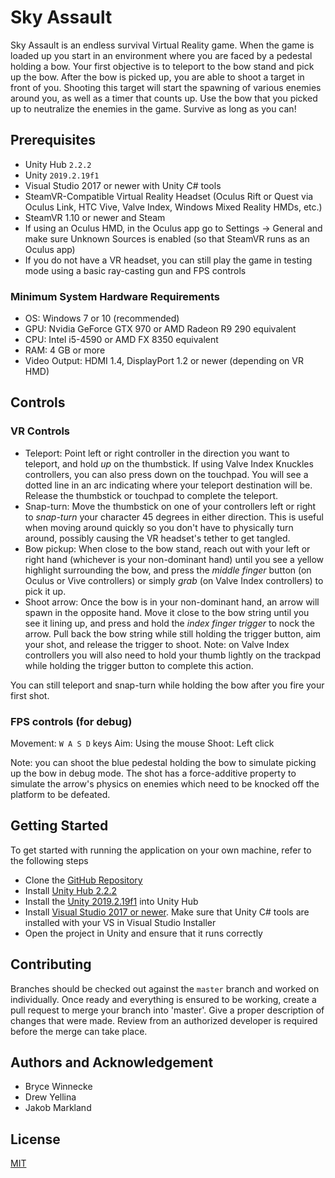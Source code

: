 # Sky Assault

Sky Assault is an endless survival Virtual Reality game. When the game is loaded up you start in an environment where you are faced by a pedestal holding a bow. Your first objective is to teleport to the bow stand and pick up the bow. After the bow is picked up, you are able to shoot a target in front of you. Shooting this target will start the spawning of various enemies around you, as well as a timer that counts up. Use the bow that you picked up to neutralize the enemies in the game. Survive as long as you can!

## Prerequisites

* Unity Hub `2.2.2`
* Unity `2019.2.19f1`
* Visual Studio 2017 or newer with Unity C# tools
* SteamVR-Compatible Virtual Reality Headset (Oculus Rift or Quest via Oculus Link, HTC Vive, Valve Index, Windows Mixed Reality HMDs, etc.)
* SteamVR 1.10 or newer and Steam
* If using an Oculus HMD, in the Oculus app go to Settings -> General and make sure Unknown Sources is enabled (so that SteamVR runs as an Oculus app)
* If you do not have a VR headset, you can still play the game in testing mode using a basic ray-casting gun and FPS controls

### Minimum System Hardware Requirements

* OS: Windows 7 or 10 (recommended)
* GPU: Nvidia GeForce GTX 970 or AMD Radeon R9 290 equivalent
* CPU: Intel i5-4590 or AMD FX 8350 equivalent
* RAM: 4 GB or more
* Video Output: HDMI 1.4, DisplayPort 1.2 or newer (depending on VR HMD)

## Controls

### VR Controls

* Teleport: Point left or right controller in the direction you want to teleport, and hold *up* on the thumbstick. If using Valve Index Knuckles controllers, you can also press down on the touchpad. You will see a dotted line in an arc indicating where your teleport destination will be. Release the thumbstick or touchpad to complete the teleport.
* Snap-turn: Move the thumbstick on one of your controllers left or right to *snap-turn* your character 45 degrees in either direction. This is useful when moving around quickly so you don't have to physically turn around, possibly causing the VR headset's tether to get tangled.
* Bow pickup: When close to the bow stand, reach out with your left or right hand (whichever is your non-dominant hand) until you see a yellow highlight surrounding the bow, and press the *middle finger* button (on Oculus or Vive controllers) or simply *grab* (on Valve Index controllers) to pick it up. 
* Shoot arrow: Once the bow is in your non-dominant hand, an arrow will spawn in the opposite hand. Move it close to the bow string until you see it lining up, and press and hold the *index finger trigger* to nock the arrow. Pull back the bow string while still holding the trigger button, aim your shot, and release the trigger to shoot. Note: on Valve Index controllers you will also need to hold your thumb lightly on the trackpad while holding the trigger button to complete this action.

You can still teleport and snap-turn while holding the bow after you fire your first shot.

### FPS controls (for debug)

Movement: `W A S D` keys
Aim: Using the mouse
Shoot: Left click

Note: you can shoot the blue pedestal holding the bow to simulate picking up the bow in debug mode. The shot has a force-additive property to simulate the arrow's physics on enemies which need to be knocked off the platform to be defeated.

## Getting Started

To get started with running the application on your own machine, refer to the following steps

* Clone the [GitHub Repository](https://github.com/IUS-CS/s20-project-jakob-drew-bryce-a-dog)
* Install [Unity Hub 2.2.2](https://unity3d.com/get-unity/download)
* Install the [Unity 2019.2.19f1](https://unity3d.com/get-unity/download/archive) into Unity Hub
* Install [Visual Studio 2017 or newer](https://visualstudio.microsoft.com/downloads/). Make sure that Unity C# tools are installed with your VS in Visual Studio Installer
* Open the project in Unity and ensure that it runs correctly 

## Contributing

Branches should be checked out against the `master` branch and worked on individually. Once ready and everything is ensured to be working, create a pull request to merge your branch into 'master'. Give a proper description of changes that were made. Review from an authorized developer is required before the merge can take place.

## Authors and Acknowledgement

* Bryce Winnecke
* Drew Yellina
* Jakob Markland

## License

[MIT](https://choosealicense.com/licenses/mit/)
